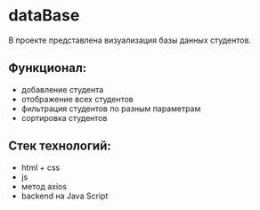 # dataBase
В проекте представлена визуализация базы данных студентов. 
## Функционал:
- добавление студента
- отображение всех студентов
- фильтрация студентов по разным параметрам
- сортировка студентов

## Стек технологий:
- html + css
- js
- метод axios
- backend на Java Script
